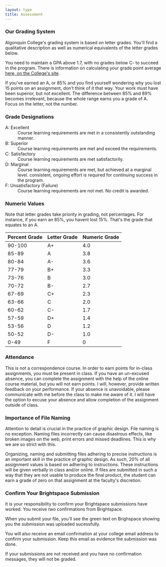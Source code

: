 ```yaml
---
layout: type
title: Assessment
---
```


### Our Grading System

  Algonquin College's grading system is based on letter grades. You'll find a qualitative description as well as numerical equivalents of the letter grades below.

  You need to maintain a GPA above 1.7, with no grades below C- to succeed in the program. There is information on calculating your grade point average <a href="http://www.algonquincollege.com/policies/policy/aa14-grading-system/" title="The collage's info on your GPA">here, on the College's site</a>.

  If you've earned an A, or 85% and you find yourself wondering why you lost 15 points on an assignment, don't think of it that way. Your work must have been superior, but not excellent. The difference between 85% and 89% becomes irrelevant, because the whole range earns you a grade of A. Focus on the letter, not the number.

### Grade Designations

<dl> 
	<dt>A: Excellent</dt>
	<dd>Course learning requirements are met in a consistently outstanding manner.</dd>
	<dt>B: Superior</dt>
	<dd>Course learning requirements are met and exceed the requirements.</dd>
	<dt>C: Satisfactory</dt>
	<dd>Course learning requirements are met satisfactorily.</dd>
	<dt>D: Marginal</dt>
	<dd>Course learning requirements are met, but achieved at a marginal level. consistent, ongoing effort is required for continuing success in the program.</dd>
	<dt>F: Unsatisfactory (Failure)</dt>
	<dd>Course learning requirements are not met. No credit is awarded.</dd>
</dl>


### Numeric Values

Note that letter grades take priority in grading, not percentages. For instance, if you earn an 85%, you havent lost 15%. That's the grade that equates to an A.

<table>
	<thead>
		<tr class="">
			<th>Percent Grade</th>
			<th>Letter Grade</th>
			<th>Numeric Grade</th>
		</tr>
	</thead>
	<tbody>
		<tr>
			<td>90-100</td>
			<td>A+</td>
			<td>4.0</td>
		</tr>
		<tr>
			<td>85-89</td>
			<td>A</td>
			<td>3.8</td>
		</tr>
		<tr>
			<td>80-84</td>
			<td>A-</td>
			<td>3.6</td>
		</tr>
		<tr>
			<td>77-79</td>
			<td>B+</td>
			<td>3.3</td>
		</tr>
		<tr>
			<td>73-76</td>
			<td>B</td>
			<td>3.0</td>
		</tr>
		<tr>
			<td>70-72</td>
			<td>B-</td>
			<td>2.7</td>
		</tr>
		<tr>
			<td>67-69</td>
			<td>C+</td>
			<td>2.3</td>
		</tr>
		<tr>
			<td>63-66</td>
			<td>C</td>
			<td>2.0</td>
		</tr>
		<tr>
			<td>60-62</td>
			<td>C-</td>
			<td>1.7</td>
		</tr>
		<tr>
			<td>57-59</td>
			<td>D+</td>
			<td>1.4</td>
		</tr>
		<tr>
			<td>53-56</td>
			<td>D</td>
			<td>1.2</td>
		</tr>
		<tr>
			<td>50-52</td>
			<td>D-</td>
			<td>1.0</td>
		</tr>
		<tr>
			<td>0-49</td>
			<td>F</td>
			<td>0</td>
		</tr>
	</tbody>
</table>


### Attendance

This is not a correspondence course. In order to earn points for in-class assignments, you must be present in class. If you have an un-excused absence, you can complete the assignment with the help of the online course material, but you will not earn points. I will, however, provide written feedback on your performance. If your absence is unavoidable, please communicate with me before the class to make me aware of it. I will have the option to excuse your absence and allow completion of the assignment outside of class.

### Importance of File Naming

Attention to detail is crucial in the practice of graphic design. File naming is no exception. Naming files incorrectly can cause disastrous effects, like broken images on the web, print errors and missed deadlines. This is why we are so strict with this.

Organizing, naming and submitting files adhering to precise instructions is an important skill in the practice of graphic design. As such, 20% of all assignment values is based on adhering to instructions. These instructions will be given verbally in class and/or online. If files are submitted in such a way that they are not usable to produce the final product, the student can earn a grade of zero on that assignment at the faculty's discretion.

### Confirm Your Brightspace Submission

It is your responsibility to confirm your Brightspace submissions have worked. You receive *two* confirmations from Brightspace.

When you submit your file, you'll see the green text on Brighspace showing you the submission was uploaded sucessfully.

You will also receive an email confirmation at your college email address to confirm your submission. Keep this email as evidence the submission was done.

If your submissions are not received and you have no confirmation messages, they will not be graded. 

